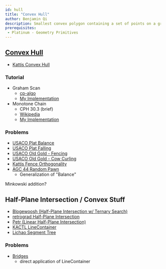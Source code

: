 ```yaml
---
id: hull
title: "Convex Hull"
author: Benjamin Qi
description: Smallest convex polygon containing a set of points on a grid.
prerequisites: 
 - Platinum - Geometry Primitives
---
```


## [Convex Hull](https://en.wikipedia.org/wiki/Convex_hull_algorithms)

 - [Kattis Convex Hull](https://open.kattis.com/problems/convexhull)

### Tutorial

 - Graham Scan
   - [cp-algo](https://cp-algorithms.com/geometry/grahams-scan-convex-hull.html)
   - [My Implementation](https://github.com/bqi343/USACO/blob/master/Implementations/content/geometry%20(13)/Polygons/ConvexHull2.h)
 - Monotone Chain
   - CPH 30.3 (brief)
   - [Wikipedia](https://en.wikibooks.org/wiki/Algorithm_Implementation/Geometry/Convex_hull/Monotone_chain)
   - [My Implementation](https://github.com/bqi343/USACO/blob/master/Implementations/content/geometry%20(13)/Polygons/ConvexHull%20(13.2).h)

### Problems

 - [USACO Plat Balance](http://www.usaco.org/index.php?page=viewproblem2&cpid=864)
 - [USACO Plat Falling](http://www.usaco.org/index.php?page=viewproblem2&cpid=998)
 - [USACO Old Gold - Fencing](http://www.usaco.org/index.php?page=viewproblem2&cpid=534)
 - [USACO Old Gold - Cow Curling](http://www.usaco.org/index.php?page=viewproblem2&cpid=382)
 - [Kattis Fence Orthogonality](https://open.kattis.com/problems/fenceortho)
 - [AGC 44 Random Pawn](https://atcoder.jp/contests/agc044/tasks/agc044_e)
   - Generalization of "Balance"

Minkowski addition?

## Half-Plane Intersection / Convex Stuff

 - [Blogewoosh (Half-Plane Intersection w/ Ternary Search)](https://codeforces.com/blog/entry/61710)
 - [retrograd Half-Plane Intersection](https://codeforces.com/blog/entry/61710?#comment-457662)
 - [Petr (Linear Half-Plane Intersection)](https://petr-mitrichev.blogspot.com/2016/07/a-half-plane-week.html)
 - [KACTL LineContainer](https://github.com/kth-competitive-programming/kactl/blob/master/content/data-structures/LineContainer.h)
 - [Lichao Segment Tree](http://codeforces.com/blog/entry/51275?#comment-351510)

### Problems

 - [Bridges](https://csacademy.com/contest/archive/task/building-bridges/)
   - direct application of LineContainer
